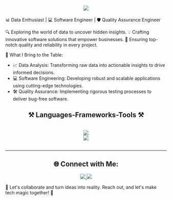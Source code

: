 <h1 align="center">
    <img src="https://readme-typing-svg.herokuapp.com/?font=Righteous&size=35&center=true&vCenter=true&width=500&height=70&duration=4000&lines=Hi+There!+👋;+I'm+Uzoma!;" />
</h1>

📊 Data Enthusiast | 💻 Software Engineer | 🛡️ Quality Assurance Engineer

🔍 Exploring the world of data to uncover hidden insights.
💡 Crafting innovative software solutions that empower businesses.
🔧 Ensuring top-notch quality and reliability in every project.

🌟 What I Bring to the Table:
- 📈 Data Analysis: Transforming raw data into actionable insights to drive informed decisions.
- 💻 Software Engineering: Developing robust and scalable applications using cutting-edge technologies.
- 🛠️ Quality Assurance: Implementing rigorous testing processes to deliver bug-free software.


<h2 align="center">⚒️ Languages-Frameworks-Tools ⚒️</h2>
<br/>
<div align="center">
    <img src="https://skillicons.dev/icons?i=nodejs,github,python,javascript,aws,azure,firebase,mongodb,nextjs" /><br>
    <img src="https://skillicons.dev/icons?i=react,r,bootstrap,postgresql,html,css,vscode,django,tailwind,git" />
</div>

<br/>
<hr/>

<h2 align="center">🌐 Connect with Me:</h2>
<div align="center"> 
  <a href="https://www.linkedin.com/in/uzoma-nwachukwu-261856179" target="_blank">
    <img src="https://img.shields.io/badge/LinkedIn-0077B5?style=for-the-badge&logo=linkedin&logoColor=white" target="_blank" />
  </a>
  <a href="https://twitter.com/uzomzii" target="_blank">
     <img src="https://img.shields.io/twitter/follow/uzomzii?style=for-the-badge&logo=x" target="_blank" /> <!-- sqlite, safari, google-chrome are other good icon options -->
  </a>
</div>

🌟 Let's collaborate and turn ideas into reality. Reach out, and let's make tech magic together! 🌟
